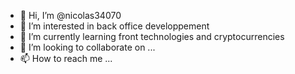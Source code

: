 - 👋 Hi, I’m @nicolas34070
- 👀 I’m interested in back office developpement
- 🌱 I’m currently learning front technologies and cryptocurrencies
- 💞️ I’m looking to collaborate on ...
- 📫 How to reach me ...

<!---
nicolas34070/nicolas34070 is a ✨ special ✨ repository because its `README.md` (this file) appears on your GitHub profile.
You can click the Preview link to take a look at your changes.
--->
